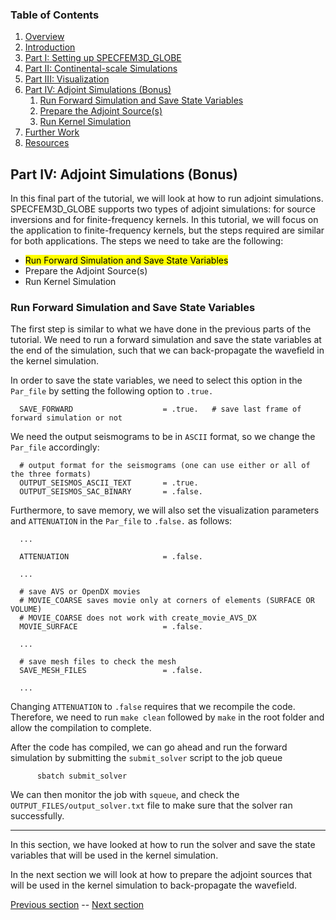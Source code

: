 ### Table of Contents
1. [Overview](/index.md)
2. [Introduction](/intro_specfem.md)
3. [Part I: Setting up SPECFEM3D_GLOBE](/setup_specfem3d.md)
4. [Part II: Continental-scale Simulations](/prepare_data.md)
5. [Part III: Visualization](/vis_seismo.md)
6. [Part IV: Adjoint Simulations (Bonus)](/run_adj_solver.md)
    1. [Run Forward Simulation and Save State Variables](/run_adj_solver.md)
    2. [Prepare the Adjoint Source(s)](/prepare_adj_source.md)
    3. [Run Kernel Simulation](/run_adj_kernel.md)
7. [Further Work](/further_work.md)
8. [Resources](/resources.md)


## Part IV: Adjoint Simulations (Bonus)

In this final part of the tutorial, we will look at how to run adjoint
simulations. SPECFEM3D_GLOBE supports two types of adjoint simulations: for
source inversions and for finite-frequency kernels. In this tutorial, we will
focus on the application to finite-frequency kernels, but the steps required
are similar for both applications. The steps we need to take are the following: 

* <mark>Run Forward Simulation and Save State Variables</mark>
* Prepare the Adjoint Source(s)
* Run Kernel Simulation

### Run Forward Simulation and Save State Variables
The first step is similar to what we have done in the previous parts of the
tutorial. We need to run a forward simulation and  save the state
variables at the end of the simulation, such that we can back-propagate the
wavefield in the kernel simulation.

In order to save the state variables, we need to select this option in the
`Par_file` by setting the following option to `.true.`

      SAVE_FORWARD                    = .true.   # save last frame of forward simulation or not

We need the output seismograms to be in `ASCII` format, so we change the
`Par_file` accordingly:

      # output format for the seismograms (one can use either or all of the three formats)
      OUTPUT_SEISMOS_ASCII_TEXT       = .true.
      OUTPUT_SEISMOS_SAC_BINARY       = .false.

Furthermore, to save memory, we will also set the visualization parameters and `ATTENUATION` in the `Par_file`
to `.false.` as follows:

      ...

      ATTENUATION                     = .false.

      ...

      # save AVS or OpenDX movies
      # MOVIE_COARSE saves movie only at corners of elements (SURFACE OR VOLUME)
      # MOVIE_COARSE does not work with create_movie_AVS_DX
      MOVIE_SURFACE                   = .false.

      ...

      # save mesh files to check the mesh
      SAVE_MESH_FILES                 = .false.

      ...

Changing `ATTENUATION` to `.false` requires that we recompile the code.
Therefore, we need to run `make clean` followed by `make` in the root folder
and allow the compilation to complete.

After the code has compiled, we can go ahead and run the forward simulation 
by submitting the `submit_solver` script to the job queue

```shell
      sbatch submit_solver
```

We can then monitor the job with `squeue`, and check the
`OUTPUT_FILES/output_solver.txt` file to make sure that the solver ran
successfully.

---
In this section, we have looked at how to run the solver and save the state
variables that will be used in the kernel simulation.

In the next section we will look at how to prepare the adjoint sources that
will be used in the kernel simulation to back-propagate the wavefield.

[Previous section](/vis_movie.md) -- [Next section](/prepare_adj_source.md)
